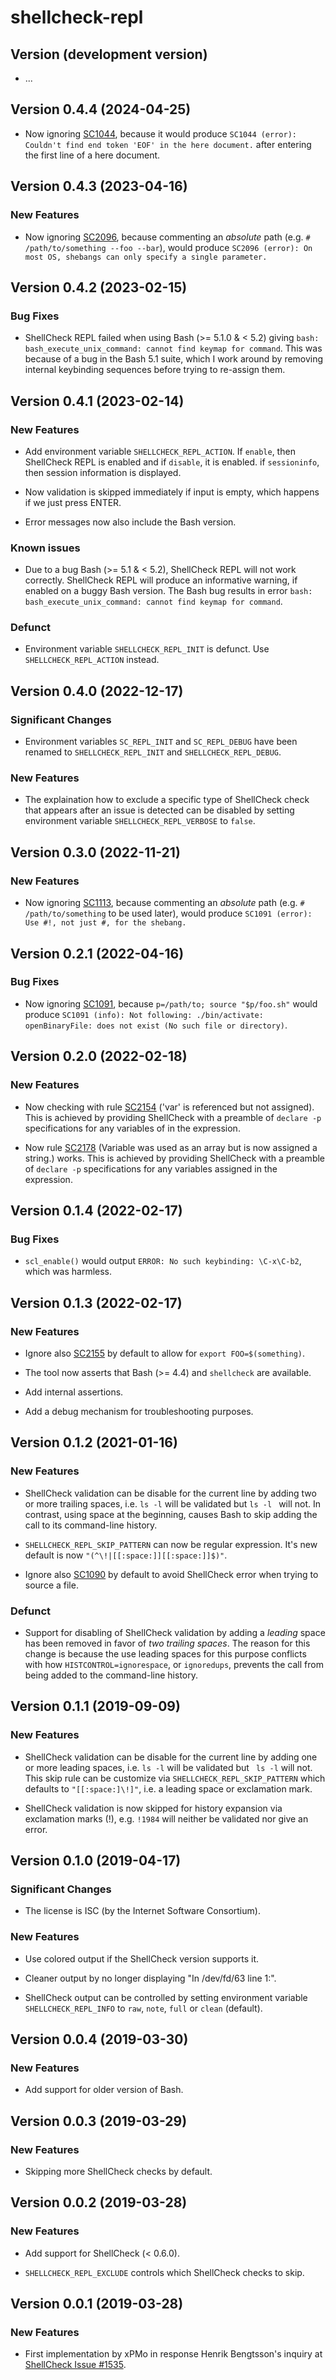 # shellcheck-repl

## Version (development version)

 * ...


## Version 0.4.4 (2024-04-25)

 * Now ignoring [SC1044], because it would produce `SC1044 (error):
   Couldn't find end token 'EOF' in the here document.` after entering
   the first line of a here document.
 

## Version 0.4.3 (2023-04-16)

### New Features

 * Now ignoring [SC2096], because commenting an _absolute_ path
   (e.g. `# /path/to/something --foo --bar`), would produce `SC2096
   (error): On most OS, shebangs can only specify a single parameter.`


## Version 0.4.2 (2023-02-15)

### Bug Fixes

 * ShellCheck REPL failed when using Bash (>= 5.1.0 & < 5.2) giving
   `bash: bash_execute_unix_command: cannot find keymap for command`.
   This was because of a bug in the Bash 5.1 suite, which I work
   around by removing internal keybinding sequences before trying to
   re-assign them.


## Version 0.4.1 (2023-02-14)

### New Features

 * Add environment variable `SHELLCHECK_REPL_ACTION`. If `enable`,
   then ShellCheck REPL is enabled and if `disable`, it is enabled. if
   `sessioninfo`, then session information is displayed.

 * Now validation is skipped immediately if input is empty, which
   happens if we just press ENTER.

 * Error messages now also include the Bash version.

### Known issues

 * Due to a bug Bash (>= 5.1 & < 5.2), ShellCheck REPL will not work
   correctly. ShellCheck REPL will produce an informative warning, if
   enabled on a buggy Bash version.  The Bash bug results in error
   `bash: bash_execute_unix_command: cannot find keymap for command`.

### Defunct

 * Environment variable `SHELLCHECK_REPL_INIT` is defunct. Use
   `SHELLCHECK_REPL_ACTION` instead.


## Version 0.4.0 (2022-12-17)

### Significant Changes

 * Environment variables `SC_REPL_INIT` and `SC_REPL_DEBUG` have been
   renamed to `SHELLCHECK_REPL_INIT` and `SHELLCHECK_REPL_DEBUG`.

### New Features

 * The explaination how to exclude a specific type of ShellCheck check
   that appears after an issue is detected can be disabled by setting
   environment variable `SHELLCHECK_REPL_VERBOSE` to `false`.


## Version 0.3.0 (2022-11-21)

### New Features

 * Now ignoring [SC1113], because commenting an _absolute_ path
   (e.g. `# /path/to/something` to be used later), would produce
   `SC1091 (error): Use #!, not just #, for the shebang.`


## Version 0.2.1 (2022-04-16)

### Bug Fixes

* Now ignoring [SC1091], because `p=/path/to; source "$p/foo.sh"`
  would produce `SC1091 (info): Not following: ./bin/activate:
  openBinaryFile: does not exist (No such file or directory)`.


## Version 0.2.0 (2022-02-18)

### New Features

* Now checking with rule [SC2154] ('var' is referenced but not
  assigned).  This is achieved by providing ShellCheck with a preamble
  of `declare -p` specifications for any variables of in the
  expression.

* Now rule [SC2178] (Variable was used as an array but is now assigned
  a string.) works. This is achieved by providing ShellCheck with a
  preamble of `declare -p` specifications for any variables assigned
  in the expression.


## Version 0.1.4 (2022-02-17)

### Bug Fixes

 * `scl_enable()` would output `ERROR: No such keybinding: \C-x\C-b2`,
   which was harmless.


## Version 0.1.3 (2022-02-17)

### New Features

 * Ignore also [SC2155] by default to allow for `export
   FOO=$(something)`.

 * The tool now asserts that Bash (>= 4.4) and `shellcheck` are
   available.

 * Add internal assertions.
 
 * Add a debug mechanism for troubleshooting purposes.


## Version 0.1.2 (2021-01-16)

### New Features

 * ShellCheck validation can be disable for the current line by adding
   two or more trailing spaces, i.e. `ls -l` will be validated but `ls
   -l ` will not.  In contrast, using space at the beginning, causes
   Bash to skip adding the call to its command-line history.

 * `SHELLCHECK_REPL_SKIP_PATTERN` can now be regular expression.  It's
   new default is now `"(^\!|[[:space:]][[:space:]]$)"`.

 * Ignore also [SC1090] by default to avoid ShellCheck error when
   trying to source a file.

### Defunct

 * Support for disabling of ShellCheck validation by adding a
   *leading* space has been removed in favor of *two trailing spaces*.
   The reason for this change is because the use leading spaces for
   this purpose conflicts with how `HISTCONTROL=ignorespace`, or
   `ignoredups`, prevents the call from being added to the
   command-line history.


## Version 0.1.1 (2019-09-09)

### New Features

 * ShellCheck validation can be disable for the current line by adding
   one or more leading spaces, i.e. `ls -l` will be validated but ` ls
   -l` will not.  This skip rule can be customize via
   `SHELLCHECK_REPL_SKIP_PATTERN` which defaults to `"[[:space:]\!]"`,
   i.e. a leading space or exclamation mark.
   
 * ShellCheck validation is now skipped for history expansion via
   exclamation marks (!), e.g. `!1984` will neither be validated nor
   give an error.
   

## Version 0.1.0 (2019-04-17)

### Significant Changes

 * The license is ISC (by the Internet Software Consortium).
 
### New Features

 * Use colored output if the ShellCheck version supports it.

 * Cleaner output by no longer displaying "In /dev/fd/63 line 1:".

 * ShellCheck output can be controlled by setting environment variable
  `SHELLCHECK_REPL_INFO` to `raw`, `note`, `full` or `clean`
  (default).
 

## Version 0.0.4 (2019-03-30)

### New Features

 * Add support for older version of Bash.


## Version 0.0.3 (2019-03-29)

### New Features

 * Skipping more ShellCheck checks by default.


## Version 0.0.2 (2019-03-28)

### New Features

 * Add support for ShellCheck (< 0.6.0).

 * `SHELLCHECK_REPL_EXCLUDE` controls which ShellCheck checks to skip.


## Version 0.0.1 (2019-03-28)

### New Features

 * First implementation by xPMo in response Henrik Bengtsson's inquiry
   at [ShellCheck Issue #1535].


[SC1044]: https://github.com/koalaman/shellcheck/wiki/SC1044
[SC1090]: https://github.com/koalaman/shellcheck/wiki/SC1090
[SC1091]: https://github.com/koalaman/shellcheck/wiki/SC1091
[SC1113]: https://github.com/koalaman/shellcheck/wiki/SC1113
[SC2096]: https://github.com/koalaman/shellcheck/wiki/SC2096
[SC2154]: https://github.com/koalaman/shellcheck/wiki/SC2154
[SC2155]: https://github.com/koalaman/shellcheck/wiki/SC2155
[SC2178]: https://github.com/koalaman/shellcheck/wiki/SC2178
[ShellCheck Issue #1535]: https://github.com/koalaman/shellcheck/issues/1535
